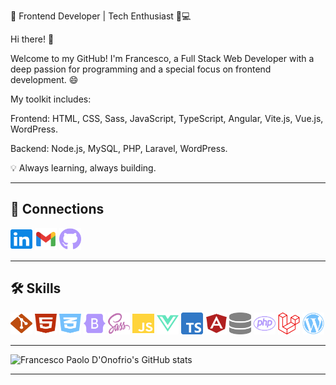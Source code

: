🚀 Frontend Developer | Tech Enthusiast 🎨💻

Hi there! 👋

Welcome to my GitHub! I'm Francesco, a Full Stack Web Developer with a deep passion for programming and a special focus on frontend development. 😄

My toolkit includes:

Frontend: HTML, CSS, Sass, JavaScript, TypeScript, Angular, Vite.js, Vue.js, WordPress.

Backend: Node.js, MySQL, PHP, Laravel, WordPress.

💡 Always learning, always building.

---

## 🔗 Connections

<a href="https://www.linkedin.com/in/francesco-paolo-d-onofrio/"><img src="/images/linkedin.svg" alt="Linkedin" style="width: 35px; height: 35px;"></a> <a href="https://www.gmail.com/"><img src="/images/gmail.svg" alt="Gmail" style="width: 35px; height: 35px;"></a> <a href="https://github.com/francesco-paolo-donofrio?tab=repositories"><img src="/images/github-brands-solid.svg" alt="Github" style="width: 35px; height: 35px;"></a>

---

## 🛠️ Skills

<img src="/images/git-alt.svg" alt="Git" style="width: 35px; height: 35px;">   <img src="/images/html5.svg" alt="HTML" style="width: 35px; height: 35px;">   <img src="/images/css3-alt.svg" alt="CSS" style="width: 35px; height: 35px;">   <img src="/images/bootstrap.svg" alt="Bootstrap" style="width: 35px; height: 35px;">   <img src="/images/sass.svg" alt="SASS" style="width: 35px; height: 35px;">   <img src="/images/js.svg" alt="JavaScript" style="width: 35px; height: 35px;">   <img src="/images/vuejs.svg" alt="Vue.js" style="width: 35px; height: 35px;">  <img src="/images/ts-logo-512.svg" alt="Typescript" style="width: 35px; height: 35px;">  <img src="/images/angular-brands-solid.svg" alt="Angular" style="width: 35px; height: 35px;">   <img src="/images/database-solid.svg" alt="MySQL" style="width: 35px; height: 35px;">   <img src="/images/php.svg" alt="PHP" style="width: 35px; height: 35px;">   <img src="/images/laravel.svg" alt="Laravel" style="width: 35px; height: 35px;">   <img src="/images/wordpress.svg" alt="Wordpress" style="width: 35px; height: 35px;">


---

<img src="https://github-readme-stats.vercel.app/api?username=francesco-paolo-donofrio&show_icons=true&theme=transparent" alt="Francesco Paolo D'Onofrio's GitHub stats" width="850">

---




